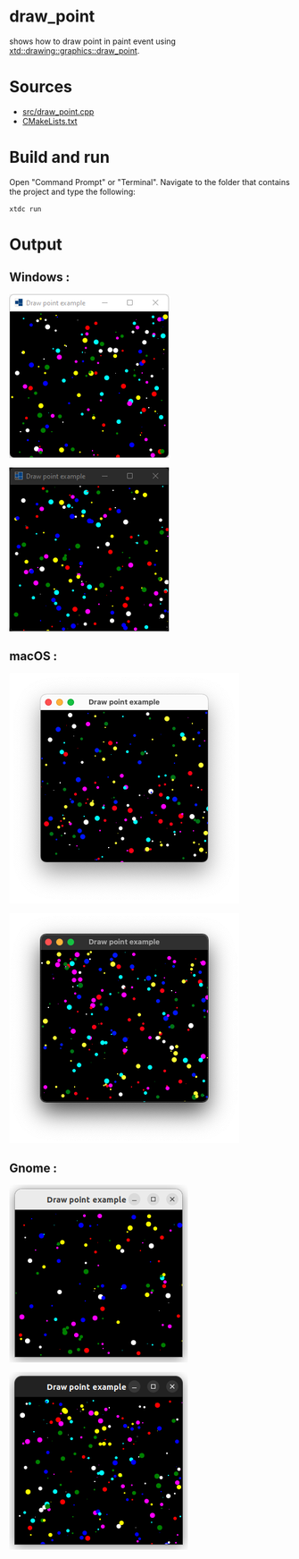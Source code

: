 # draw_point

shows how to draw point in paint event using [xtd::drawing::graphics::draw_point](https://codedocs.xyz/gammasoft71/xtd/classxtd_1_1drawing_1_1graphics.html#a89b2411a61773d5144e2f6c833694a17).

# Sources

* [src/draw_point.cpp](src/draw_point.cpp)
* [CMakeLists.txt](CMakeLists.txt)

# Build and run

Open "Command Prompt" or "Terminal". Navigate to the folder that contains the project and type the following:

```shell
xtdc run
```

# Output

## Windows :

![Screenshot](../../../../docs/pictures/examples/draw_point_w.png)

![Screenshot](../../../../docs/pictures/examples/draw_point_wd.png)

## macOS :

![Screenshot](../../../../docs/pictures/examples/draw_point_m.png)

![Screenshot](../../../../docs/pictures/examples/draw_point_md.png)

## Gnome :

![Screenshot](../../../../docs/pictures/examples/draw_point_g.png)

![Screenshot](../../../../docs/pictures/examples/draw_point_gd.png)
